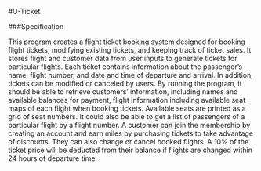 #U-Ticket

###Specification

This program creates a flight ticket booking system designed for booking flight tickets, modifying existing tickets, and keeping track of ticket sales.​ It stores flight and customer data from user inputs to generate tickets for particular flights. 
Each ticket contains information about the passenger’s name, flight number, and date and time of departure and arrival. In addition, tickets can be modified or canceled by users. 
By running the program, it should be able to retrieve customers’ information, including names and available balances for payment, flight information including available seat maps of each flight when booking tickets. Available seats are printed as a grid of seat numbers. It could also be able to get a list of passengers of a particular flight by a flight number.
A customer can join the membership by creating an account and earn miles by purchasing tickets to take advantage of discounts. They can also change or cancel booked flights. A 10% of the ticket price will be deducted from their balance if flights are changed within 24 hours of departure time.
